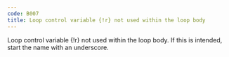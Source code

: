 ```yaml
---
code: B007
title: Loop control variable {!r} not used within the loop body
---
```


Loop control variable {!r} not used within the loop body. If this is intended, start the name with an underscore.